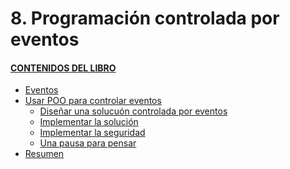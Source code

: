 # 8. Programación controlada por eventos
#### [CONTENIDOS DEL LIBRO](https://github.com/JBV-CODES/Pro-PHP-6)

- [Eventos]()
- [Usar POO para controlar eventos]()
   - [Diseñar una solucuón controlada por eventos]()
   - [Implementar la solución]()
   - [Implementar la seguridad]()  
   - [Una pausa para pensar]()  
- [Resumen]()
